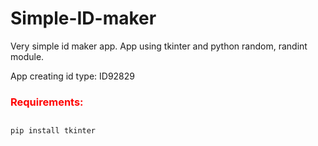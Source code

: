 # Simple-ID-maker
Very simple id maker app. App using tkinter and python random, randint module.

App creating id type: ID92829

<h3 style="color: red">Requirements:</h3>

##
    pip install tkinter
